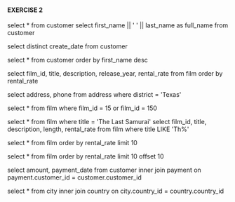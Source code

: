 #### EXERCISE 2



select * from customer
select first_name || ' ' || last_name as full_name from customer

select distinct create_date from customer

select * from customer order by first_name desc

select film_id, title, description, release_year, rental_rate from film order by rental_rate

select address, phone from address where district = 'Texas'

select * from film where film_id = 15 or film_id = 150

select * from film where title = 'The Last Samurai'
select film_id, title, description, length, rental_rate from film where title LIKE 'Th%'

select * from film order by rental_rate limit 10

select * from film order by rental_rate limit 10 offset 10

select amount, payment_date from customer inner join payment on payment.customer_id = customer.customer_id

select * from city inner join country on city.country_id = country.country_id